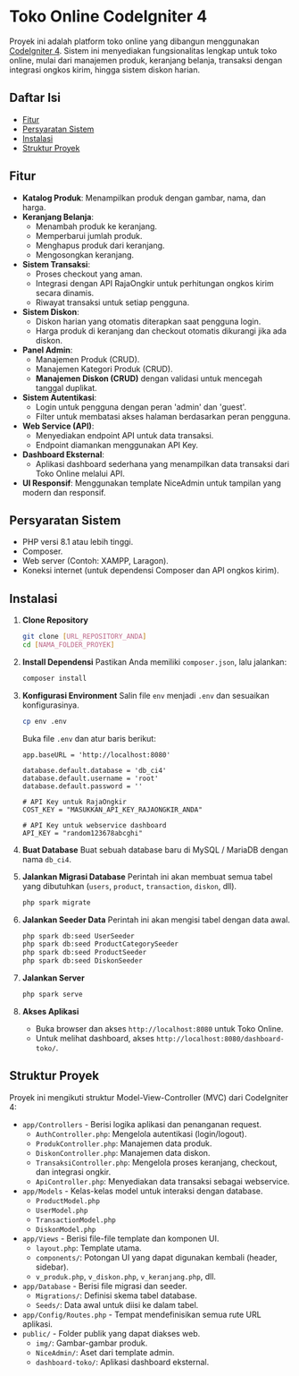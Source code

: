 # Toko Online CodeIgniter 4

Proyek ini adalah platform toko online yang dibangun menggunakan [CodeIgniter 4](https://codeigniter.com/). Sistem ini menyediakan fungsionalitas lengkap untuk toko online, mulai dari manajemen produk, keranjang belanja, transaksi dengan integrasi ongkos kirim, hingga sistem diskon harian.

## Daftar Isi

- [Fitur](#fitur)
- [Persyaratan Sistem](#persyaratan-sistem)
- [Instalasi](#instalasi)
- [Struktur Proyek](#struktur-proyek)

## Fitur

-   **Katalog Produk**: Menampilkan produk dengan gambar, nama, dan harga.
-   **Keranjang Belanja**:
    -   Menambah produk ke keranjang.
    -   Memperbarui jumlah produk.
    -   Menghapus produk dari keranjang.
    -   Mengosongkan keranjang.
-   **Sistem Transaksi**:
    -   Proses checkout yang aman.
    -   Integrasi dengan API RajaOngkir untuk perhitungan ongkos kirim secara dinamis.
    -   Riwayat transaksi untuk setiap pengguna.
-   **Sistem Diskon**:
    -   Diskon harian yang otomatis diterapkan saat pengguna login.
    -   Harga produk di keranjang dan checkout otomatis dikurangi jika ada diskon.
-   **Panel Admin**:
    -   Manajemen Produk (CRUD).
    -   Manajemen Kategori Produk (CRUD).
    -   **Manajemen Diskon (CRUD)** dengan validasi untuk mencegah tanggal duplikat.
-   **Sistem Autentikasi**:
    -   Login untuk pengguna dengan peran 'admin' dan 'guest'.
    -   Filter untuk membatasi akses halaman berdasarkan peran pengguna.
-   **Web Service (API)**:
    -   Menyediakan endpoint API untuk data transaksi.
    -   Endpoint diamankan menggunakan API Key.
-   **Dashboard Eksternal**:
    -   Aplikasi dashboard sederhana yang menampilkan data transaksi dari Toko Online melalui API.
-   **UI Responsif**: Menggunakan template NiceAdmin untuk tampilan yang modern dan responsif.

## Persyaratan Sistem

-   PHP versi 8.1 atau lebih tinggi.
-   Composer.
-   Web server (Contoh: XAMPP, Laragon).
-   Koneksi internet (untuk dependensi Composer dan API ongkos kirim).

## Instalasi

1.  **Clone Repository**
    ```bash
    git clone [URL_REPOSITORY_ANDA]
    cd [NAMA_FOLDER_PROYEK]
    ```

2.  **Install Dependensi**
    Pastikan Anda memiliki `composer.json`, lalu jalankan:
    ```bash
    composer install
    ```

3.  **Konfigurasi Environment**
    Salin file `env` menjadi `.env` dan sesuaikan konfigurasinya.
    ```bash
    cp env .env
    ```
    Buka file `.env` dan atur baris berikut:
    ```
    app.baseURL = 'http://localhost:8080'

    database.default.database = 'db_ci4'
    database.default.username = 'root'
    database.default.password = ''

    # API Key untuk RajaOngkir
    COST_KEY = "MASUKKAN_API_KEY_RAJAONGKIR_ANDA"

    # API Key untuk webservice dashboard
    API_KEY = "random123678abcghi"
    ```

4.  **Buat Database**
    Buat sebuah database baru di MySQL / MariaDB dengan nama `db_ci4`.

5.  **Jalankan Migrasi Database**
    Perintah ini akan membuat semua tabel yang dibutuhkan (`users`, `product`, `transaction`, `diskon`, dll).
    ```bash
    php spark migrate
    ```

6.  **Jalankan Seeder Data**
    Perintah ini akan mengisi tabel dengan data awal.
    ```bash
    php spark db:seed UserSeeder
    php spark db:seed ProductCategorySeeder
    php spark db:seed ProductSeeder
    php spark db:seed DiskonSeeder
    ```

7.  **Jalankan Server**
    ```bash
    php spark serve
    ```

8.  **Akses Aplikasi**
    -   Buka browser dan akses `http://localhost:8080` untuk Toko Online.
    -   Untuk melihat dashboard, akses `http://localhost:8080/dashboard-toko/`.

## Struktur Proyek

Proyek ini mengikuti struktur Model-View-Controller (MVC) dari CodeIgniter 4:

-   `app/Controllers` - Berisi logika aplikasi dan penanganan request.
    -   `AuthController.php`: Mengelola autentikasi (login/logout).
    -   `ProdukController.php`: Manajemen data produk.
    -   `DiskonController.php`: Manajemen data diskon.
    -   `TransaksiController.php`: Mengelola proses keranjang, checkout, dan integrasi ongkir.
    -   `ApiController.php`: Menyediakan data transaksi sebagai webservice.
-   `app/Models` - Kelas-kelas model untuk interaksi dengan database.
    -   `ProductModel.php`
    -   `UserModel.php`
    -   `TransactionModel.php`
    -   `DiskonModel.php`
-   `app/Views` - Berisi file-file template dan komponen UI.
    -   `layout.php`: Template utama.
    -   `components/`: Potongan UI yang dapat digunakan kembali (header, sidebar).
    -   `v_produk.php`, `v_diskon.php`, `v_keranjang.php`, dll.
-   `app/Database` - Berisi file migrasi dan seeder.
    -   `Migrations/`: Definisi skema tabel database.
    -   `Seeds/`: Data awal untuk diisi ke dalam tabel.
-   `app/Config/Routes.php` - Tempat mendefinisikan semua rute URL aplikasi.
-   `public/` - Folder publik yang dapat diakses web.
    -   `img/`: Gambar-gambar produk.
    -   `NiceAdmin/`: Aset dari template admin.
    -   `dashboard-toko/`: Aplikasi dashboard eksternal.